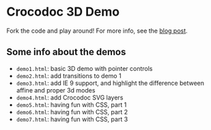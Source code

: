# Crocodoc 3D Demo #

Fork the code and play around! For more info, see the [blog post](http://blog.crocodoc.com/post/46369766700/3d-ifying-documents-using-css-transforms).

## Some info about the demos ##

* `demo1.html`: basic 3D demo with pointer controls
* `demo2.html`: add transitions to demo 1
* `demo3.html`: add IE 9 support, and highlight the difference between affine and proper 3d modes
* `demo4.html`: add Crocodoc SVG layers
* `demo5.html`: having fun with CSS, part 1
* `demo6.html`: having fun with CSS, part 2
* `demo7.html`: having fun with CSS, part 3